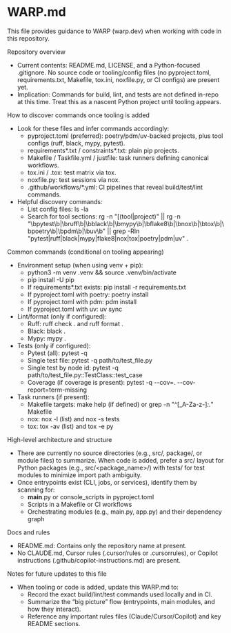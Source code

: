 # WARP.md

This file provides guidance to WARP (warp.dev) when working with code in this repository.

Repository overview
- Current contents: README.md, LICENSE, and a Python-focused .gitignore. No source code or tooling/config files (no pyproject.toml, requirements.txt, Makefile, tox.ini, noxfile.py, or CI configs) are present yet.
- Implication: Commands for build, lint, and tests are not defined in-repo at this time. Treat this as a nascent Python project until tooling appears.

How to discover commands once tooling is added
- Look for these files and infer commands accordingly:
  - pyproject.toml (preferred): poetry/pdm/uv-backed projects, plus tool configs (ruff, black, mypy, pytest).
  - requirements*.txt / constraints*.txt: plain pip projects.
  - Makefile / Taskfile.yml / justfile: task runners defining canonical workflows.
  - tox.ini / .tox: test matrix via tox.
  - noxfile.py: test sessions via nox.
  - .github/workflows/*.yml: CI pipelines that reveal build/test/lint commands.
- Helpful discovery commands:
  - List config files: ls -la
  - Search for tool sections: rg -n "\[(tool|project)" || rg -n "\bpytest\b|\bruff\b|\bblack\b|\bmypy\b|\bflake8\b|\bnox\b|\btox\b|\bpoetry\b|\bpdm\b|\buv\b" || grep -RIn "pytest|ruff|black|mypy|flake8|nox|tox|poetry|pdm|uv" .

Common commands (conditional on tooling appearing)
- Environment setup (when using venv + pip):
  - python3 -m venv .venv && source .venv/bin/activate
  - pip install -U pip
  - If requirements*.txt exists: pip install -r requirements.txt
  - If pyproject.toml with poetry: poetry install
  - If pyproject.toml with pdm: pdm install
  - If pyproject.toml with uv: uv sync
- Lint/format (only if configured):
  - Ruff: ruff check . and ruff format .
  - Black: black .
  - Mypy: mypy .
- Tests (only if configured):
  - Pytest (all): pytest -q
  - Single test file: pytest -q path/to/test_file.py
  - Single test by node id: pytest -q path/to/test_file.py::TestClass::test_case
  - Coverage (if coverage is present): pytest -q --cov=. --cov-report=term-missing
- Task runners (if present):
  - Makefile targets: make help (if defined) or grep -n "^[_A-Za-z-]*:.*" Makefile
  - nox: nox -l (list) and nox -s tests
  - tox: tox -av (list) and tox -e py

High-level architecture and structure
- There are currently no source directories (e.g., src/, package/, or module files) to summarize. When code is added, prefer a src/ layout for Python packages (e.g., src/<package_name>/) with tests/ for test modules to minimize import path ambiguity.
- Once entrypoints exist (CLI, jobs, or services), identify them by scanning for:
  - __main__.py or console_scripts in pyproject.toml
  - Scripts in a Makefile or CI workflows
  - Orchestrating modules (e.g., main.py, app.py) and their dependency graph

Docs and rules
- README.md: Contains only the repository name at present.
- No CLAUDE.md, Cursor rules (.cursor/rules or .cursorrules), or Copilot instructions (.github/copilot-instructions.md) are present.

Notes for future updates to this file
- When tooling or code is added, update this WARP.md to:
  - Record the exact build/lint/test commands used locally and in CI.
  - Summarize the “big picture” flow (entrypoints, main modules, and how they interact).
  - Reference any important rules files (Claude/Cursor/Copilot) and key README sections.

